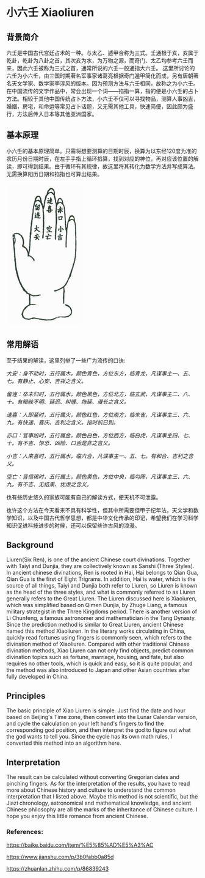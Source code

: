 
# 小六壬 Xiaoliuren 
## 背景简介
六壬是中国古代宫廷占术的一种。与太乙、遁甲合称为三式。壬通根于亥，亥属于乾卦，乾卦为八卦之首，其次亥为水，为万物之源，而奇门、太乙均参考六壬而来，因此六壬被称为三式之首，通常所说的六壬一般通指大六壬。
这里所讨论的六壬为小六壬，由三国时期著名军事家诸葛亮根据奇门遁甲简化而成，另有唐朝著名天文学家、数学家李淳风的版本。因为预测方法与六壬相同，故称之为小六壬。在中国流传的文学作品中，常会出现一个词——掐指一算，指的便是小六壬的占卜方法。相较于其他中国传统占卜方法，小六壬不仅可以寻找物品，测算人事凶吉，婚姻，房宅，和命运等常见占卜话题，又无需其他工具，快速简便，因此颇为盛行，方法后传入日本等其他亚洲国家。

## 基本原理
小六壬的基本原理简单。只需将想要测算的日期时辰，换算为以东经120度为准的农历月份日期时辰，在左手手指上循环掐算，找到对应的神位，再对应该位置的解读，即可得到结果。由于循环有其规律，故这里将其转化为数学方法并写成算法。无需换算阳历日期和掐指也可算出结果。

![六神位置图](https://github.com/KeuzhiZuo/liuren/blob/main/palm.jpg)

## 常用解语
至于结果的解读，这里列举了一些广为流传的口诀:

*大安：身不动时，五行属木，颜色青色，方位东方，临青龙，凡谋事主一、五、七。有静止、心安、吉祥之含义。*

*留连：卒未归时，五行属水，颜色黑色，方位北方，临玄武，凡谋事主二、八、十。有暗昧不明、延迟、纠缠、拖延、漫长之含义。*

*速喜：人即至时，五行属火，颜色红色，方位南方，临朱雀，凡谋事主三、六、九。有快速、喜庆、吉利之含义。指时机已到。*

*赤口：官事凶时，五行属金，颜色白色，方位西方，临白虎，凡谋事主四、七、十。有不吉、惊恐、凶险、口舌是非之含义。*

*小吉：人来喜时，五行属水，临六合，凡谋事主一、五、七。有和合、吉利之含义。*

*空亡：音信稀时，五行属土，颜色黄色，方位中央，临勾陈，凡谋事主三、六、九。有不吉、无结果、忧虑之含义。*

也有些历史悠久的家族可能有自己的解读方式，便天机不可泄露。

也许这个方法在今天看来不具有科学性，但其中所需要但甲子纪年法，天文学和数学知识，以及中国古代哲学思想，都是中华文化传承的印记，希望我们在学习科学知识促进科技进步的时候，还可以保留些许古风的浪漫。

## Background
Liuren(Six Ren), is one of the ancient Chinese court divinations. Together with Taiyi and Dunjia, they are collectively known as Sanshi (Three Styles). In ancient chinese divinations, Ren is rooted in Hai, Hai belongs to Qian Gua, Qian Gua is the first of Eight Trigrams. In addition, Hai is water, which is the source of all things, Taiyi and Dunjia both refer to Liuren, so Liuren is known as the head of the three styles, and what is commonly referred to as Liuren generally refers to the Great Liuren.
The Liuren discussed here is Xiaoiuren, which was simplified based on Qimen Dunjia, by Zhuge Liang, a famous military strategist in the Three Kingdoms period. There is another version of Li Chunfeng, a famous astronomer and mathematician in the Tang Dynasty. Since the prediction method is similar to Great Liuren, ancient Chinese named this method Xiaoliuren. 
In the literary works circulating in China, quickly read fortunes using fingers is commonly seen, which refers to the divination method of Xiaoliuren. Compared with other traditional Chinese divination methods, Xiao Liuren can not only find objects, predict common divination topics such as fortune, marriage, housing, and fate, but also requires no other tools, which is quick and easy, so it is quite popular, and the method was also introduced to Japan and other Asian countries after fully developed in China.

## Principles
The basic principle of Xiao Liuren is simple. Just find the date and hour based on Beijing's Time zone, then convert into the Lunar Calendar version, and cycle the calculation on your left hand's fingers to find the corresponding god position, and then interpret the god to figure out what the god wants to tell you. Since the cycle has its own math rules, I converted this method into an algorithm here. 

## Interpretation 
The result can be calculated without converting Gregorian dates and pinching fingers. As for the interpretation of the results, you have to read more about Chinese history and culture to understand the common interpretation that I listed above.
Maybe this method is not scientific, but the Jiazi chronology, astronomical and mathematical knowledge, and ancient Chinese philosophy are all the marks of the inheritance of Chinese culture. I hope you enjoy this little romance from ancient Chinese.

### References:
https://baike.baidu.com/item/%E5%85%AD%E5%A3%AC

https://www.jianshu.com/p/3b0fabb0a85d

https://zhuanlan.zhihu.com/p/86839243


